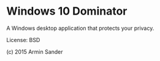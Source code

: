 # Windows 10 Dominator

A Windows desktop application that protects your privacy.

License: BSD

(c) 2015 Armin Sander

